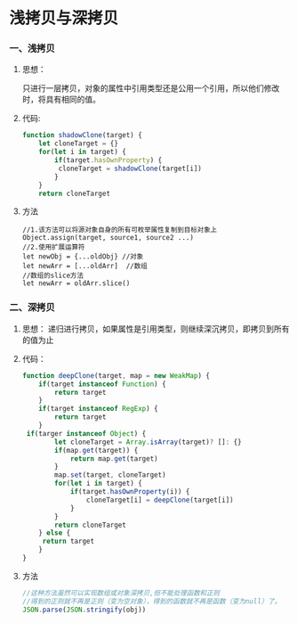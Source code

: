 # 浅拷贝与深拷贝

### 一、浅拷贝

1. 思想：

   只进行一层拷贝，对象的属性中引用类型还是公用一个引用，所以他们修改时，将具有相同的值。

2. 代码:

   ```javascript
   function shadowClone(target) {
       let cloneTarget = {}
       for(let i in target) {
           if(target.hasOwnProperty) {
   			cloneTarget = shadowClone(target[i])
           }
       }
       return cloneTarget
   ```
   
3. 方法
   
   ```
   //1.该方法可以将源对象自身的所有可枚举属性复制到目标对象上
   Object.assign(target, source1, source2 ...)
   //2.使用扩展运算符
   let newObj = {...oldObj} //对象
   let newArr = [...oldArr]  //数组
   //数组的slice方法
   let newArr = oldArr.slice()
   ```
   

### 二、深拷贝

1. 思想：
   递归进行拷贝，如果属性是引用类型，则继续深沉拷贝，即拷贝到所有的值为止
   
2. 代码：
   ```javascript
   function deepClone(target, map = new WeakMap) {
       if(target instanceof Function) {
           return target
       }
       if(target instanceof RegExp) {
           return target
       }
   	if(targer instanceof Object) {
           let cloneTarget = Array.isArray(target)? []: {}
           if(map.get(target)) {
               return map.get(target)
           }
           map.set(target, cloneTarget)
           for(let i in target) {
               if(target.hasOwnProperty(i)) {
                   cloneTarget[i] = deepClone(target[i])
               }
           }
           return cloneTarget
       } else {
   		return target
       }
   }
   ```
   
3. 方法

   ```javascript
   //这种方法虽然可以实现数组或对象深拷贝,但不能处理函数和正则
   //得到的正则就不再是正则（变为空对象），得到的函数就不再是函数（变为null）了。
   JSON.parse(JSON.stringify(obj))
   ```

   
